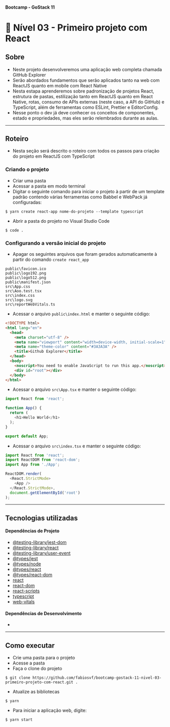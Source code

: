 ####  Bootcamp - GoStack 11
# 🚀 Nível 03 - Primeiro projeto com React

## Sobre

- Neste projeto desenvolveremos uma aplicação web completa chamada GitHub Explorer 
- Serão abordados fundamentos que serão aplicados tanto na web com ReactJS quanto em mobile com React Native
- Nesta estapa aprenderemos sobre padronização de projetos React, estrutura de pastas, estilização tanto em ReactJS quanto em React Native, rotas, consumo de APIs externas (neste caso, a API do GitHub) e TypeScript, além de ferramentas como ESLint, Prettier e EditorConfig.
- Nesse ponto o dev já deve conhecer os conceitos de componentes, estado e propriedades, mas eles serão relembrados durante as aulas.

---

## Roteiro

- Nesta seção será descrito o roteiro com todos os passos para criação do projeto em ReactJS com TypeScript

### Criando o projeto
- Criar uma pasta
- Acessar a pasta em modo terminal
- Digitar o seguinte comando para iniciar o projeto à partir de um template padrão contendo várias ferramentas como Babbel e WebPack já configuradas:
```
$ yarn create react-app nome-do-projeto --template typescript
```
- Abrir a pasta do projeto no Visual Studio Code
```
$ code .
```
### Configurando a versão inicial do projeto
- Apagar os seguintes arquivos que foram gerados automaticamente à partir do comando `create react_app`
```
public\favicon.ico
public\logo192.png
public\logo512.png
public\manifest.json
src\App.css
src\Aoo.test.tsx
src\index.css
src\logo.svg
src\reportWebVitals.ts
```
- Acessar o arquivo `public\index.html` e manter o seguinte código:
```html
<!DOCTYPE html>
<html lang="en">
  <head>
    <meta charset="utf-8" />
    <meta name="viewport" content="width=device-width, initial-scale=1" />
    <meta name="theme-color" content="#3A3A3A" />
    <title>Github Explorer</title>
  </head>
  <body>
    <noscript>You need to enable JavaScript to run this app.</noscript>
    <div id="root"></div>
  </body>
</html>
```
- Acessar o arquivo `src\App.tsx` e manter o seguinte código:
```ts
import React from 'react';

function App() {
  return (
    <h1>Hello World</h1>
  );
}

export default App;
```
- Acessar o arquivo `src\index.tsx` e manter o seguinte código:
```ts
import React from 'react';
import ReactDOM from 'react-dom';
import App from './App';

ReactDOM.render(
  <React.StrictMode>
    <App />
  </React.StrictMode>,
  document.getElementById('root')
);
```

---

## Tecnologias utilizadas

#### Dependências de Projeto
- [@testing-library/jest-dom](https://yarnpkg.com/package/@testing-library/jest-dom)
- [@testing-library/react](https://yarnpkg.com/package/@testing-library/react)
- [@testing-library/user-event](https://yarnpkg.com/package/@testing-library/user-event)
- [@types/jest](https://yarnpkg.com/package/@types/jest)
- [@types/node](https://yarnpkg.com/package/@types/node)
- [@types/react](https://yarnpkg.com/package/@types/react)
- [@types/react-dom](https://yarnpkg.com/package/@types/react-dom)
- [react](https://yarnpkg.com/package/react)
- [react-dom](https://yarnpkg.com/package/react-dom)
- [react-scripts](https://yarnpkg.com/package/react-scripts)
- [typescript](https://yarnpkg.com/package/typescript)
- [web-vitals](https://yarnpkg.com/package/web-vitals)

#### Dependências de Desenvolvimento
- 

---

## Como executar
- Crie uma pasta para o projeto
- Acesse a pasta
- Faça o clone do projeto
```
$ git clone https://github.com/fabiosvf/bootcamp-gostack-11-nivel-03-primeiro-projeto-com-react.git .
```
- Atualize as bibliotecas
```
$ yarn
```
- Para iniciar a aplicação web, digite:
```
$ yarn start
```
